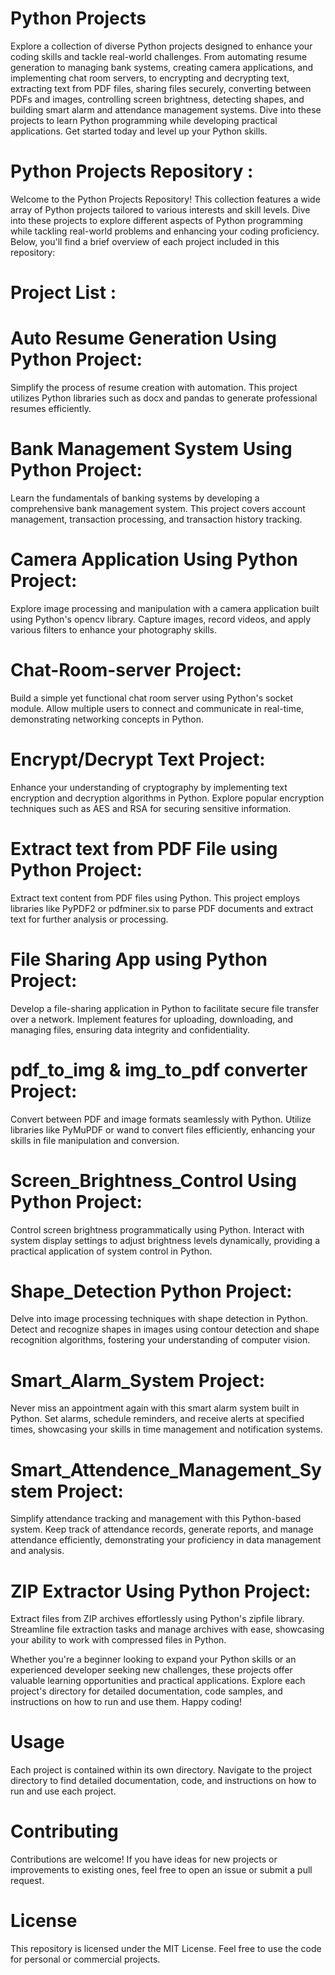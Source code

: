 # Python Projects
 Explore a collection of diverse Python projects designed to enhance your coding skills and tackle real-world challenges. From automating resume generation to managing bank systems, creating camera applications, and implementing chat room servers, to encrypting and decrypting text, extracting text from PDF files, sharing files securely, converting between PDFs and images, controlling screen brightness, detecting shapes, and building smart alarm and attendance management systems. Dive into these projects to learn Python programming while developing practical applications. Get started today and level up your Python skills.

 # Python Projects Repository :
Welcome to the Python Projects Repository! This collection features a wide array of Python projects tailored to various interests and skill levels. Dive into these projects to explore different aspects of Python programming while tackling real-world problems and enhancing your coding proficiency. Below, you'll find a brief overview of each project included in this repository:
# Project List :
# Auto Resume Generation Using Python Project:
Simplify the process of resume creation with automation. This project utilizes Python libraries such as docx and pandas to generate professional resumes efficiently.
# Bank Management System Using Python Project:
Learn the fundamentals of banking systems by developing a comprehensive bank management system. This project covers account management, transaction processing, and transaction history tracking.
# Camera Application Using Python Project:
Explore image processing and manipulation with a camera application built using Python's opencv library. Capture images, record videos, and apply various filters to enhance your photography skills.
# Chat-Room-server Project:
Build a simple yet functional chat room server using Python's socket module. Allow multiple users to connect and communicate in real-time, demonstrating networking concepts in Python.
# Encrypt/Decrypt Text Project: 
Enhance your understanding of cryptography by implementing text encryption and decryption algorithms in Python. Explore popular encryption techniques such as AES and RSA for securing sensitive information.
# Extract text from PDF File using Python Project: 
Extract text content from PDF files using Python. This project employs libraries like PyPDF2 or pdfminer.six to parse PDF documents and extract text for further analysis or processing.
# File Sharing App using Python Project: 
Develop a file-sharing application in Python to facilitate secure file transfer over a network. Implement features for uploading, downloading, and managing files, ensuring data integrity and confidentiality.
# pdf_to_img & img_to_pdf converter Project:
Convert between PDF and image formats seamlessly with Python. Utilize libraries like PyMuPDF or wand to convert files efficiently, enhancing your skills in file manipulation and conversion.
# Screen_Brightness_Control Using Python Project:
Control screen brightness programmatically using Python. Interact with system display settings to adjust brightness levels dynamically, providing a practical application of system control in Python.
# Shape_Detection Python Project: 
Delve into image processing techniques with shape detection in Python. Detect and recognize shapes in images using contour detection and shape recognition algorithms, fostering your understanding of computer vision.
# Smart_Alarm_System Project: 
Never miss an appointment again with this smart alarm system built in Python. Set alarms, schedule reminders, and receive alerts at specified times, showcasing your skills in time management and notification systems.
# Smart_Attendence_Management_System Project: 
Simplify attendance tracking and management with this Python-based system. Keep track of attendance records, generate reports, and manage attendance efficiently, demonstrating your proficiency in data management and analysis.
# ZIP Extractor Using Python Project: 
Extract files from ZIP archives effortlessly using Python's zipfile library. Streamline file extraction tasks and manage archives with ease, showcasing your ability to work with compressed files in Python.

Whether you're a beginner looking to expand your Python skills or an experienced developer seeking new challenges, these projects offer valuable learning opportunities and practical applications. Explore each project's directory for detailed documentation, code samples, and instructions on how to run and use them. Happy coding!

# Usage
Each project is contained within its own directory. Navigate to the project directory to find detailed documentation, code, and instructions on how to run and use each project.

# Contributing
Contributions are welcome! If you have ideas for new projects or improvements to existing ones, feel free to open an issue or submit a pull request.

# License
This repository is licensed under the MIT License. Feel free to use the code for personal or commercial projects.
